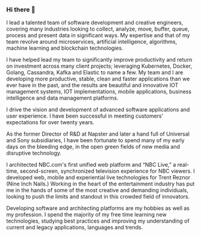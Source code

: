 ### Hi there 👋

I lead a talented team of software development and creative engineers, covering many industries looking to collect, analyze, move, buffer, queue, process and present data in significant ways. My expertise and that of my team revolve around microservices, artificial intelligence, algorithms, machine learning and blockchain technologies.

I have helped lead my team to significantly improve productivity and return on investment across many client projects; leveraging Kubernetes, Docker, Golang, Cassandra, Kafka and Elastic to name a few. My team and I are developing more productive, stable, clean and faster applications than we ever have in the past, and the results are beautiful and innovative IOT management systems, IOT implementations, mobile applications, business intelligence and data management platforms.

I drive the vision and development of advanced software applications and user experience. I have been successful in meeting customers’ expectations for over twenty years.

As the former Director of R&D at Napster and later a hand full of Universal and Sony subsidiaries, I have been fortunate to spend many of my early days on the bleeding edge, in the open green fields of new media and disruptive technology.

I architected NBC.com's first unified web platform and “NBC Live,” a real-time, second-screen, synchronized television experience for NBC viewers. I developed web, mobile and experiential live technologies for Trent Reznor (Nine Inch Nails.) Working in the heart of the entertainment industry has put me in the hands of some of the most creative and demanding individuals, looking to push the limits and standout in this crowded field of innovators.

Developing software and architecting platforms are my hobbies as well as my profession. I spend the majority of my free time learning new technologies, studying best practices and improving my understanding of current and legacy applications, languages and trends.

<!--
**cjimti/cjimti** is a ✨ _special_ ✨ repository because its `README.md` (this file) appears on your GitHub profile.

Here are some ideas to get you started:

- 🔭 I’m currently working on ...
- 🌱 I’m currently learning ...
- 👯 I’m looking to collaborate on ...
- 🤔 I’m looking for help with ...
- 💬 Ask me about ...
- 📫 How to reach me: ...
- 😄 Pronouns: ...
- ⚡ Fun fact: ...
-->
